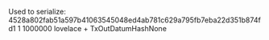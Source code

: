 Used to serialize:
4528a802fab51a597b41063545048ed4ab781c629a795fb7eba22d351b874fd1     1        1000000 lovelace + TxOutDatumHashNone